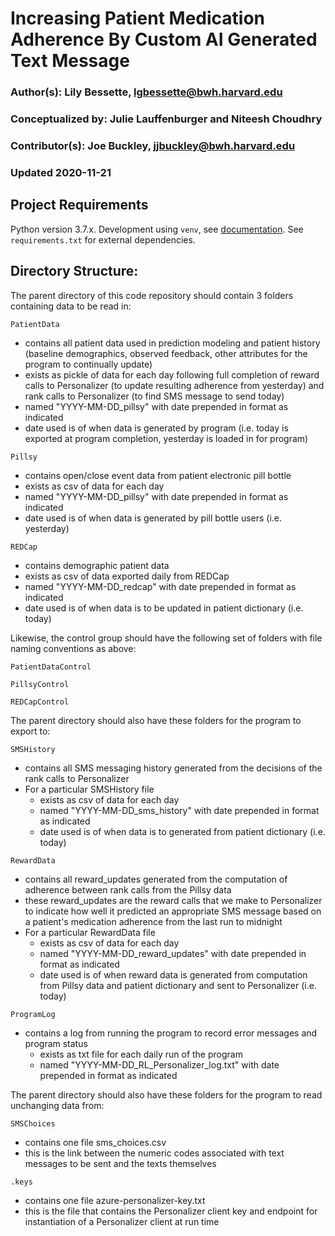 # Increasing Patient Medication Adherence By Custom AI Generated Text Message
### Author(s): Lily Bessette, lgbessette@bwh.harvard.edu
### Conceptualized by: Julie Lauffenburger and Niteesh Choudhry
### Contributor(s): Joe Buckley, jjbuckley@bwh.harvard.edu
### Updated 2020-11-21

## Project Requirements

Python version 3.7.x. Development using `venv`, see [documentation](https://docs.python.org/3/library/venv.html).
See `requirements.txt` for external dependencies.


## Directory Structure:

The parent directory of this code repository should contain 3 folders containing data to be read in:

`PatientData`
- contains all patient data used in prediction modeling and patient history (baseline demographics, observed feedback, other attributes for the program to continually update)
- exists as pickle of data for each day following full completion of reward calls to Personalizer (to update resulting adherence from yesterday) and rank calls to Personalizer (to find SMS message to send today)
- named "YYYY-MM-DD_pillsy" with date prepended in format as indicated
- date used is of when data is generated by program (i.e. today is exported at program completion, yesterday is loaded in for program)

`Pillsy`
- contains open/close event data from patient electronic pill bottle
- exists as csv of data for each day
- named "YYYY-MM-DD_pillsy" with date prepended in format as indicated
- date used is of when data is generated by pill bottle users (i.e. yesterday)

`REDCap`
- contains demographic patient data
- exists as csv of data exported daily from REDCap
- named "YYYY-MM-DD_redcap" with date prepended in format as indicated
- date used is of when data is to be updated in patient dictionary (i.e. today)


Likewise, the control group should have the following set of folders with file naming conventions as above:

`PatientDataControl`

`PillsyControl`

`REDCapControl`

The parent directory should also have these folders for the program to export to:

`SMSHistory`
- contains all SMS messaging history generated from the decisions of the rank calls to Personalizer
- For a particular SMSHistory file
    - exists as csv of data for each day
    - named "YYYY-MM-DD_sms_history" with date prepended in format as indicated
    - date used is of when data is to generated from patient dictionary (i.e. today)

`RewardData`
- contains all reward_updates generated from the computation of adherence between rank calls from the Pillsy data
- these reward_updates are the reward calls that we make to Personalizer to indicate how well it predicted an appropriate SMS message based on a patient's medication adherence from the last run to midnight
- For a particular RewardData file
    - exists as csv of data for each day
    - named "YYYY-MM-DD_reward_updates" with date prepended in format as indicated
    - date used is of when reward data is generated from computation from Pillsy data and patient dictionary and sent to Personalizer (i.e. today)

`ProgramLog`
- contains a log from running the program to record error messages and program status
    - exists as txt file for each daily run of the program
    - named "YYYY-MM-DD_RL_Personalizer_log.txt" with date prepended in format as indicated
    

The parent directory should also have these folders for the program to read unchanging data from:

`SMSChoices`
- contains one file sms_choices.csv
- this is the link between the numeric codes associated with text messages to be sent and the texts themselves

    
`.keys`
- contains one file azure-personalizer-key.txt
- this is the file that contains the Personalizer client key and endpoint for instantiation of a Personalizer client at run time

